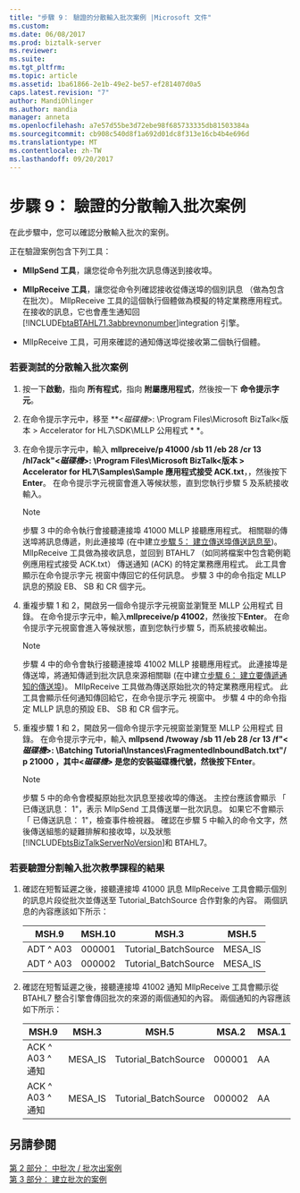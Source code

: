 ```yaml
---
title: "步驟 9： 驗證的分散輸入批次案例 |Microsoft 文件"
ms.custom: 
ms.date: 06/08/2017
ms.prod: biztalk-server
ms.reviewer: 
ms.suite: 
ms.tgt_pltfrm: 
ms.topic: article
ms.assetid: 1ba61866-2e1b-49e2-be57-ef281407d0a5
caps.latest.revision: "7"
author: MandiOhlinger
ms.author: mandia
manager: anneta
ms.openlocfilehash: a7e57d55be3d72ebe98f685733335db81503384a
ms.sourcegitcommit: cb908c540d8f1a692d01dc8f313e16cb4b4e696d
ms.translationtype: MT
ms.contentlocale: zh-TW
ms.lasthandoff: 09/20/2017
---
```

# <a name="step-9-verify-the-fragmented-inbound-batch-scenario"></a>步驟 9： 驗證的分散輸入批次案例
在此步驟中，您可以確認分散輸入批次的案例。  
  
 正在驗證案例包含下列工具：  
  
-   **MllpSend 工具**，讓您從命令列批次訊息傳送到接收埠。  
  
-   **MllpReceive 工具**，讓您從命令列確認接收從傳送埠的個別訊息 （做為包含在批次）。 MllpReceive 工具的這個執行個體做為模擬的特定業務應用程式。 在接收的訊息，它也會產生通知回[!INCLUDE[btaBTAHL71.3abbrevnonumber](../../includes/btabtahl71-3abbrevnonumber-md.md)]integration 引擎。  
  
-   MllpReceive 工具，可用來確認的通知傳送埠從接收第二個執行個體。  
  
### <a name="to-test-the-fragmented-inbound-batch-scenario"></a>若要測試的分散輸入批次案例  
  
1.  按一下**啟動**，指向 **所有程式**，指向 **附屬應用程式**，然後按一下 **命令提示字元**。  
  
2.  在命令提示字元中，移至  **\<*磁碟機*>: \Program Files\Microsoft BizTalk\<版本 > Accelerator for HL7\SDK\MLLP 公用程式 * *。  
  
3.  在命令提示字元中，輸入 **mllpreceive/p 41000 /sb 11 /eb 28 /cr 13 /hl7ack"\<*磁碟機*>: \Program Files\Microsoft BizTalk\<版本 > Accelerator for HL7\Samples\Sample 應用程式接受 ACK.txt**，，然後按下**Enter**。 在命令提示字元視窗會進入等候狀態，直到您執行步驟 5 及系統接收輸入。  
  
    > [!NOTE]
    >  步驟 3 中的命令執行會接聽連接埠 41000 MLLP 接聽應用程式。 相關聯的傳送埠將訊息傳遞，則此連接埠 (在中建立[步驟 5： 建立傳送埠傳送訊息至](../../adapters-and-accelerators/accelerator-hl7/step-5-create-a-send-port-to-deliver-messages.md))。 MllpReceive 工具做為接收訊息，並回到 BTAHL7 （如同將檔案中包含範例範例應用程式接受 ACK.txt） 傳送通知 (ACK) 的特定業務應用程式。 此工具會顯示在命令提示字元 視窗中傳回它的任何訊息。 步驟 3 中的命令指定 MLLP 訊息的預設 EB、 SB 和 CR 個字元。  
  
4.  重複步驟 1 和 2，開啟另一個命令提示字元視窗並瀏覽至 MLLP 公用程式 目錄。 在命令提示字元中，輸入**mllpreceive/p 41002**，然後按下**Enter**。 在命令提示字元視窗會進入等候狀態，直到您執行步驟 5，而系統接收輸出。  
  
    > [!NOTE]
    >  步驟 4 中的命令會執行接聽連接埠 41002 MLLP 接聽應用程式。 此連接埠是傳送埠，將通知傳遞到批次訊息來源相關聯 (在中建立[步驟 6： 建立要傳遞通知的傳送埠](../../adapters-and-accelerators/accelerator-hl7/step-6-create-a-send-port-to-deliver-acknowledgments.md))。 MllpReceive 工具做為傳送原始批次的特定業務應用程式。 此工具會顯示任何通知傳回給它，在命令提示字元 視窗中。 步驟 4 中的命令指定 MLLP 訊息的預設 EB、 SB 和 CR 個字元。  
  
5.  重複步驟 1 和 2，開啟另一個命令提示字元視窗並瀏覽至 MLLP 公用程式 目錄。 在命令提示字元中，輸入 **mllpsend /twoway /sb 11 /eb 28 /cr 13 /f"\<*磁碟機*>: \Batching Tutorial\Instances\FragmentedInboundBatch.txt"/ p 21000 **，其中\<*磁碟機*> 是您的安裝磁碟機代號，然後按下**Enter**。  
  
    > [!NOTE]
    >  步驟 5 中的命令會模擬原始批次訊息至接收埠的傳送。 主控台應該會顯示 「 已傳送訊息： 1"，表示 MllpSend 工具傳送單一批次訊息。 如果它不會顯示 「 已傳送訊息： 1"，檢查事件檢視器。 確認在步驟 5 中輸入的命令文字，然後傳送組態的疑難排解和接收埠，以及狀態[!INCLUDE[btsBizTalkServerNoVersion](../../includes/btsbiztalkservernoversion-md.md)]和 BTAHL7。  
  
### <a name="to-verify-the-results-of-the-fragmented-inbound-batch-tutorial"></a>若要驗證分割輸入批次教學課程的結果  
  
1.  確認在短暫延遲之後，接聽連接埠 41000 訊息 MllpReceive 工具會顯示個別的訊息片段從批次並傳送至 Tutorial_BatchSource 合作對象的內容。 兩個訊息的內容應該如下所示：  
  
    |MSH.9|MSH.10|MSH.3|MSH.5|  
    |-----------|------------|-----------|-----------|  
    |ADT ^ A03|000001|Tutorial_BatchSource|MESA_IS|  
    |ADT ^ A03|000002|Tutorial_BatchSource|MESA_IS|  
  
2.  確認在短暫延遲之後，接聽連接埠 41002 通知 MllpReceive 工具會顯示從 BTAHL7 整合引擎會傳回批次的來源的兩個通知的內容。 兩個通知的內容應該如下所示：  
  
    |MSH.9|MSH.3|MSH.5|MSA.2|MSA.1|  
    |-----------|-----------|-----------|-----------|-----------|  
    |ACK ^ A03 ^ 通知|MESA_IS|Tutorial_BatchSource|000001|AA|  
    |ACK ^ A03 ^ 通知|MESA_IS|Tutorial_BatchSource|000002|AA|  
  
## <a name="see-also"></a>另請參閱  
 [第 2 部分： 中批次 / 批次出案例](../../adapters-and-accelerators/accelerator-hl7/part-2-batch-in-batch-out-scenario.md)   
 [第 3 部分： 建立批次的案例](../../adapters-and-accelerators/accelerator-hl7/part-3-create-batch-scenario.md)